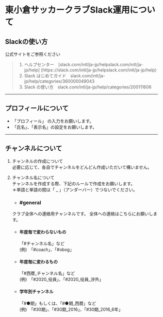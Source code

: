 # 東小倉サッカークラブSlack運用について
## Slackの使い方
  公式サイトをご参照ください
  > 1. ヘルプセンター　[slack.com/intl/ja-jp/helpslack.com/intl/ja-jp/help] (https:://slack.com/intl/ja-jp/helpslack.com/intl/ja-jp/help)
  > 2. Slack はじめてガイド　slack.com/intl/ja-jp/help/categories/360000049043  
  > 3. Slack の使い方　slack.com/intl/ja-jp/help/categories/200111606
---

## プロフィールについて
- 「プロフィール」 の入力をお願いします。
- 「氏名」、「表示名」の設定をお願いします。

---

## チャンネルについて
1. チャンネルの作成について  
    必要に応じて、各自でチャンネルをどんどん作成いただいて構いません。
    
2. チャンネル名について  
   チャンネルを作成する際、下記のルールで作成をお願いします。  
   ＊単語と単語の間は「 _ 」（アンダーバー）でつないでください。  

   - ### #general  
    クラブ全体への連絡用チャンネルです。
    全体への連絡はこちらにお願いします。  

   - #### 年度毎で変わらないもの
     「#チャンネル名」など  
     (例)　「#coach」、「#obog」

   - #### 年度毎に変わるもの
     「#西暦_チャンネル名」など  
     (例)　「#2020_役員」、「#2020_役員_渉外」

   - #### 学年別チャンネル
     「#●期」もしくは、「#●期_西暦」など  
     (例)　「#30期」、「#30期_2016」、「#30期_2016_6年」
